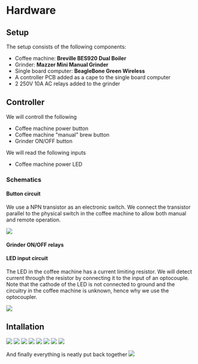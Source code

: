 # Hardware

## Setup

The setup consists of the following components:

- Coffee machine: **Breville BES920 Dual Boiler**
- Grinder: **Mazzer Mini Manual Grinder**
- Single board computer: **BeagleBone Green Wireless**
- A controller PCB added as a cape to the single board computer
- 2 250V 10A AC relays added to the grinder

## Controller

We will controll the following 

- Coffee machine power button
- Coffee machine "manual" brew button
- Grinder ON/OFF button

We will read the following inputs

- Coffee machine power LED

### Schematics

#### Button circuit

We use a NPN transistor as an electronic switch. We connect the transistor parallel to the physical switch in the coffee machine to allow both manual and remote operation.

![](switch%20output.jpg)

#### Grinder ON/OFF relays

#### LED input circuit

The LED in the coffee machine has a current limiting resistor. We will detect current through the resistor by connecting it to the input of an optocouple. Note that the cathode  of the LED is not connected to ground and the circuitry in the coffee machine is unknown, hence why we use the optocoupler.

![](led%20input.jpg)

## Intallation

![](power%20panel.JPG)
![](power%20panel%20pcb.JPG)
![](brew%20panel%20pcb.JPG)
![](grinder.JPG)
![](grinder%20relays.JPG)
![](bread%20board.JPG)
![](pcb.JPG)
![](enclosure.JPG)

And finally everything is neatly put back together
![](done.JPG)
